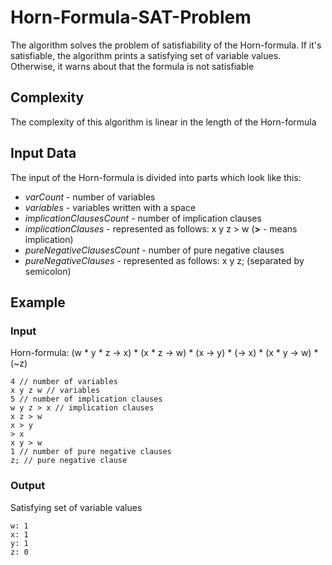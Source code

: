 # Horn-Formula-SAT-Problem
The algorithm solves the problem of satisfiability of the Horn-formula. If it's satisfiable, the algorithm prints a satisfying set of variable values.
Otherwise, it warns about that the formula is not satisfiable

## Complexity
The complexity of this algorithm is linear in the length of the Horn-formula

## Input Data
The input of the Horn-formula is divided into parts which look like this:
* *varCount* - number of variables
* *variables* - variables written with a space
* *implicationClausesCount* - number of implication clauses
* *implicationClauses* - represented as follows: x y z > w (**>** - means implication)
* *pureNegativeClausesCount* - number of pure negative clauses
* *pureNegativeClauses* - represented as follows: x y z; (separated by semicolon)

## Example
### Input
Horn-formula: (w * y * z -> x) * (x * z -> w) * (x -> y) * (-> x) * (x * y -> w) * (~z)
```
4 // number of variables
x y z w // variables
5 // number of implication clauses
w y z > x // implication clauses
x z > w
x > y
> x
x y > w
1 // number of pure negative clauses
z; // pure negative clause

```

### Output
Satisfying set of variable values
```
w: 1
x: 1
y: 1
z: 0
```
